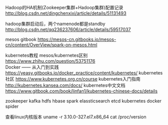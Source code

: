 Hadoop的HA机制(Zookeeper集群+Hadoop集群)配置记录
http://blog.csdn.net/dingchenxixi/article/details/51131493

hadoop集群启动后，两个namenode都是standby
http://blog.csdn.net/qq236237606/article/details/59517037

mesos gitbook
https://mesos-cn.gitbooks.io/mesos-cn/content/OverView/spark-on-mesos.html

kubernetes教程
mesos/kubernetes区别
https://www.zhihu.com/question/53751176  
Docker —— 从入门到实践
https://yeasy.gitbooks.io/docker_practice/content/kubernetes/
kubernetes社区
https://www.kubernetes.org.cn/course
kubernetes入门指南
http://kubernetes.kansea.com/docs/
kubernetes中文文档
https://www.gitbook.com/book/linfan1/kubernetes-chinese-docs/details

zookeeper
kafka
hdfs
hbase
spark
elassticsearch
etcd
kubernetes
docker
spider

查看linux内核版本
uname -r 3.10.0-327.el7.x86_64
cat /proc/version